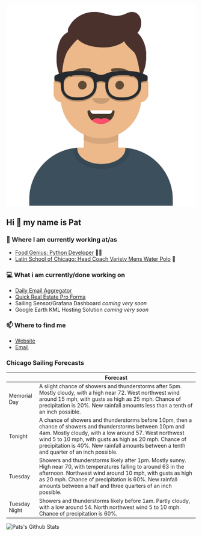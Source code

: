 [![Social banner for p-j-falconer](https://raw.githubusercontent.com/P-J-FALCONER/P-J-FALCONER/master/assets/avataaars.svg)](https://patfalconer.com/)
## Hi :wave: my name is Pat

### 💼 Where I am currently working at/as
- [Food Genius: Python Developer](https://getfoodgenius.com/) 🍔🐍
- [Latin School of Chicago: Head Coach Varisty Mens Water Polo](https://www.latinschool.org/) 🤽


### 💻 What i am currently/done working on
 - [Daily Email Aggregator](https://github.com/P-J-FALCONER/dott_daily_mail)
 - [Quick Real Estate Pro Forma](https://github.com/P-J-FALCONER/henry)
 - Sailing Sensor/Grafana Dashboard *coming very soon*
 - Google Earth KML Hosting Solution *coming very soon*

### 📫 Where to find me
 - [Website](https://patfalconer.com/)
 - [Email](mailto:patrick.j.falconer@gmail.com)


### Chicago Sailing Forecasts
|   | Forecast  |
|---|---|
| Memorial Day | A slight chance of showers and thunderstorms after 5pm. Mostly cloudy, with a high near 72. West northwest wind around 15 mph, with gusts as high as 25 mph. Chance of precipitation is 20%. New rainfall amounts less than a tenth of an inch possible. |
| Tonight | A chance of showers and thunderstorms before 10pm, then a chance of showers and thunderstorms between 10pm and 4am. Mostly cloudy, with a low around 57. West northwest wind 5 to 10 mph, with gusts as high as 20 mph. Chance of precipitation is 40%. New rainfall amounts between a tenth and quarter of an inch possible. |
| Tuesday | Showers and thunderstorms likely after 1pm. Mostly sunny. High near 70, with temperatures falling to around 63 in the afternoon. Northwest wind around 10 mph, with gusts as high as 20 mph. Chance of precipitation is 60%. New rainfall amounts between a half and three quarters of an inch possible. |
| Tuesday Night | Showers and thunderstorms likely before 1am. Partly cloudy, with a low around 54. North northwest wind 5 to 10 mph. Chance of precipitation is 60%. |

![Pats's Github Stats](https://github-readme-stats.vercel.app/api?username=p-j-falconer&show_icons=true&theme=radical)
